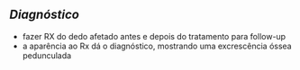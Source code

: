 ## ***Diagnóstico***


- fazer RX do dedo afetado antes e depois do tratamento para follow-up  
- a aparência ao Rx dá o diagnóstico, mostrando uma excrescência óssea pedunculada


